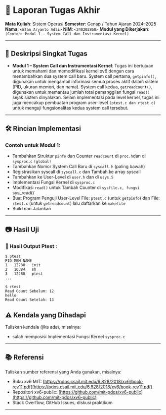 # 📝 Laporan Tugas Akhir

**Mata Kuliah**: Sistem Operasi
**Semester**: Genap / Tahun Ajaran 2024–2025
**Nama**: `<Efan Aryanto Adli>`
**NIM**: `<240202860>`
**Modul yang Dikerjakan**:
`(Contoh: Modul 1 – System Call dan Instrumentasi Kernel)`

---

## 📌 Deskripsi Singkat Tugas
* **Modul 1 – System Call dan Instrumentasi Kernel**:
Tugas ini bertujuan untuk memahami dan memodifikasi kernel xv6 dengan cara menambahkan dua system call baru. System call pertama, `getpinfo()`, digunakan untuk mengambil informasi semua proses aktif dalam sistem (PID, ukuran memori, dan nama). System call kedua, `getreadcount()`, digunakan untuk memantau jumlah total pemanggilan fungsi `read()` sejak sistem dinyalakan. Selain implementasi pada level kernel, tugas ini juga mencakup pembuatan program user-level `(ptest.c dan rtest.c)` untuk menguji fungsionalitas kedua system call tersebut.
---

## 🛠️ Rincian Implementasi
### Contoh untuk Modul 1:

* Tambahkan Struktur `pinfo` dan Counter `readcount` di `proc.h`dan di `sysproc.c` `(global)`
* Tambahkan Nomor System Call Baru di `syscall.h` (paling bawah)
* Registrasikan syscall di `syscall.c` dan Tambah ke array syscall
* Tambahkan ke User-Level di `user.h` dan di `usys.S`
* Implementasi Fungsi Kernel di `sysproc.c`
* Modifikasi `read()` untuk Tambah Counter di `sysfile.c, fungsi `sys_read()`
* Buat Program Penguji User-Level File: `ptest.c` (untuk `getpinfo`) dan File: `rtest.c` (untuk `getreadcount`) lalu daftarkan ke `makefile`
* Build dan Jalankan

---

## 📷 Hasil Uji
### 📍 Hasil Output Ptest :

```
$ ptest
PID	MEM	NAME
1	12288	init
2	16384	sh
3	12288	ptest
...

$ rtest
Read Count Sebelum: 12
hello
Read Count Setelah: 13
```


## ⚠️ Kendala yang Dihadapi

Tuliskan kendala (jika ada), misalnya:

* salah memposisi Implementasi Fungsi Kernel `sysproc.c`

---

## 📚 Referensi

Tuliskan sumber referensi yang Anda gunakan, misalnya:

* Buku xv6 MIT: [https://pdos.csail.mit.edu/6.828/2018/xv6/book-rev11.pdf](https://pdos.csail.mit.edu/6.828/2018/xv6/book-rev11.pdf)
* Repositori xv6-public: [https://github.com/mit-pdos/xv6-public](https://github.com/mit-pdos/xv6-public)
* Stack Overflow, GitHub Issues, diskusi praktikum

---
